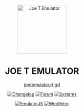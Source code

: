 <div align="center">

  <img src="https://cdn.jsdelivr.net/gh/joethun/joetemulator@main/duck.png" alt="Joe T Emulator" width="160"/>

  # JOE T EMULATOR

  [joetemulator.rf.gd](https://joetemulator.rf.gd)

  [![Changelog](https://img.shields.io/badge/Changelog-4CAF50?style=for-the-badge)](https://github.com/joethun/joetemulator/wiki/Changelog)
  [![Forum](https://img.shields.io/badge/Forum-E91E63?style=for-the-badge)](https://github.com/joethun/joetemulator/discussions)
  [![Systems](https://img.shields.io/badge/Systems-9C27B0?style=for-the-badge)](https://github.com/joethun/joetemulator/wiki/Supported-Systems)

  [![EmulatorJS](https://img.shields.io/badge/EmulatorJS-00BFFF?style=for-the-badge)](https://github.com/EmulatorJS/EmulatorJS)  [![WebRetro](https://img.shields.io/badge/WebRetro-FF9800?style=for-the-badge)](https://github.com/BinBashBanana/webretro)
  

</div>
